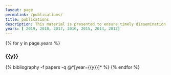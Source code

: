 ```yaml
---
layout: page
permalink: /publications/
title: publications
description: This material is presented to ensure timely dissemination of scholarly and technical work. Copyright and all rights therein are retained by authors or by other copyright holders.
years: [ 2019, 2018, 2017, 2016, 2015, 2014, 2012]
---
```


{% for y in page.years %}
  <h3 class="year">{{y}}</h3>
  {% bibliography -f papers -q @*[year={{y}}]* %}
{% endfor %}
